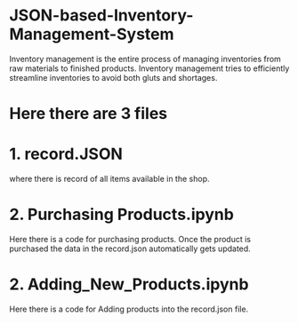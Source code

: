 # JSON-based-Inventory-Management-System
Inventory management is the entire process of managing inventories from raw materials to finished products.
Inventory management tries to efficiently streamline inventories to avoid both gluts and shortages.
# Here there are 3 files
# 1. record.JSON
  where there is record of all items available in the shop.
# 2. Purchasing Products.ipynb
  Here there is a code for purchasing products. Once the product is purchased the data in the record.json automatically gets updated.
# 2. Adding_New_Products.ipynb
  Here there is a code for Adding products into the record.json file. 
